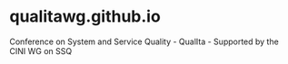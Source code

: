 # qualitawg.github.io
Conference on System and Service Quality - QualIta -  Supported by the CINI WG on SSQ 

